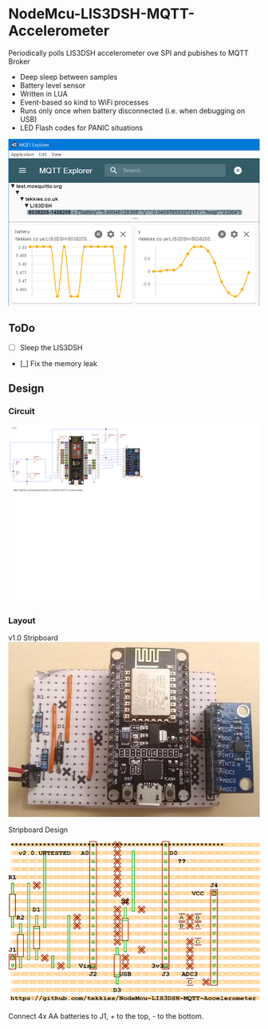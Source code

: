 # NodeMcu-LIS3DSH-MQTT-Accelerometer

Periodically polls LIS3DSH accelerometer ove SPI and pubishes to MQTT Broker

* Deep sleep between samples
* Battery level sensor
* Written in LUA
* Event-based so kind to WiFi processes
* Runs only once when battery disconnected (i.e. when debugging on USB)
* LED Flash codes for PANIC situations

![MQTT Explorer Chart](doc/MQTT-Explorer-Chart.png)


## ToDo
- [ ] Sleep the LIS3DSH
- [_] Fix the memory leak

## Design

### Circuit
![Circuit Diagram](src/Circuit-Diagram-TinyCAD.png)

### Layout

v1.0 Stripboard
![Stripboard Layout](doc/Assembled-Board.jpg)

Stripboard Design

![Stripboard Layout](src/Stripboard-Layout.VeeCAD.png)

Connect 4x AA batteries to J1, + to the top, - to the bottom.


